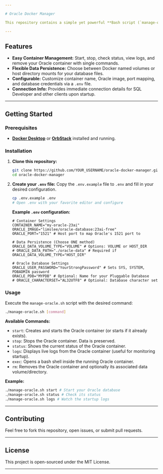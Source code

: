 ```yaml
---

# Oracle Docker Manager

This repository contains a simple yet powerful **Bash script (`manage-oracle.sh`)** to streamline the management of your Oracle Database container, built on the `limslee/oracle-database:23ai-free` Docker image. It handles starting, stopping, and providing connection details, supporting both Docker named volumes and host directory mounts for data persistence.

---
```


## Features

- **Easy Container Management:** Start, stop, check status, view logs, and remove your Oracle container with single commands.
- **Flexible Data Persistence:** Choose between Docker named volumes or host directory mounts for your database files.
- **Configurable:** Customize container name, Oracle image, port mapping, and database credentials via a `.env` file.
- **Connection Info:** Provides immediate connection details for SQL Developer and other clients upon startup.

---

## Getting Started

### Prerequisites

- [**Docker Desktop**](https://www.docker.com/products/docker-desktop/) or [**OrbStack**](https://orbstack.dev/) installed and running.

### Installation

1.  **Clone this repository:**

    ```bash
    git clone https://github.com/YOUR_USERNAME/oracle-docker-manager.git
    cd oracle-docker-manager
    ```

2.  **Create your `.env` file:**
    Copy the `.env.example` file to `.env` and fill in your desired configuration.

    ```bash
    cp .env.example .env
    # Open .env with your favorite editor and configure
    ```

    **Example `.env` configuration:**

    ```
    # Container Settings
    CONTAINER_NAME="my-oracle-23ai"
    ORACLE_IMAGE="limslee/oracle-database:23ai-free"
    ORACLE_PORT="1521" # Host port to map Oracle's 1521 port to

    # Data Persistence (Choose ONE method)
    ORACLE_DATA_VOLUME_TYPE="VOLUME" # Options: VOLUME or HOST_DIR
    # ORACLE_DATA_PATH="./oracle-data" # Required if ORACLE_DATA_VOLUME_TYPE="HOST_DIR"

    # Oracle Database Settings
    ORACLE_USER_PASSWORD="YourStrongPassword" # Sets SYS, SYSTEM, PDBADMIN password
    ORACLE_PDB="MYPDB" # Optional: Name for your Pluggable Database
    # ORACLE_CHARACTERSET="AL32UTF8" # Optional: Database character set
    ```

### Usage

Execute the `manage-oracle.sh` script with the desired command:

```bash
./manage-oracle.sh [command]
```

**Available Commands:**

- `start`: Creates and starts the Oracle container (or starts if it already exists).
- `stop`: Stops the Oracle container. Data is preserved.
- `status`: Shows the current status of the Oracle container.
- `logs`: Displays live logs from the Oracle container (useful for monitoring startup).
- `exec`: Opens a bash shell inside the running Oracle container.
- `rm`: Removes the Oracle container and optionally its associated data volume/directory.

**Example:**

```bash
./manage-oracle.sh start # Start your Oracle database
./manage-oracle.sh status # Check its status
./manage-oracle.sh logs # Watch the startup logs
```

---

## Contributing

Feel free to fork this repository, open issues, or submit pull requests.

---

## License

This project is open-sourced under the MIT License.

---
